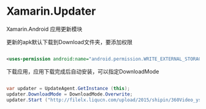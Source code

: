 # Xamarin.Updater
Xamarin.Android 应用更新模块

更新的apk默认下载到Download文件夹，要添加权限
```xml

<uses-permission android:name="android.permission.WRITE_EXTERNAL_STORAGE" />

```

下载应用，应用下载完成后自动安装，可以指定DownloadMode

```C#

var updater = UpdateAgent.GetInstance (this);
updater.DownloadMode = DownloadMode.Overwrite;
updater.Start ("http://filelx.liqucn.com/upload/2015/shipin/360Video_ys4873.apk", "ys4873.apk");

```
